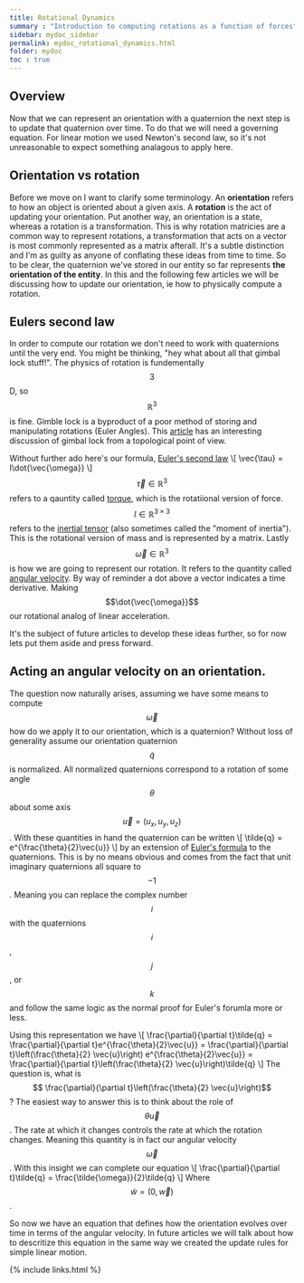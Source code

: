 ```yaml
---
title: Rotational Dynamics
summary : "Introduction to computing rotations as a function of forces"
sidebar: mydoc_sidebar
permalink: mydoc_rotational_dynamics.html
folder: mydoc
toc : true
---
```


## Overview
Now that we can represent an orientation with a quaternion the next step is to update that quaternion over time. 
To do that we will need a governing equation.
For linear motion we used Newton's second law, so it's not unreasonable to expect something analagous to apply here. 

## Orientation vs rotation
Before we move on I want to clarify some terminology.
An **orientation** refers to how an object is oriented about a given axis.
A **rotation** is the act of updating your orientation.
Put another way, an orientation is a state, whereas a rotation is a transformation.
This is why rotation matricies are a common way to represent rotations, a transformation that acts on a vector is most commonly represented as a matrix afterall.
It's a subtle distinction and I'm as guilty as anyone of conflating these ideas from time to time.
So to be clear, the quaternion we've stored in our entity so far represents **the orientation of the entity**.
In this and the following few articles we will be discussing how to update our orientation, ie how to physically compute a rotation. 

## Eulers second law
In order to compute our rotation we don't need to work with quaternions until the very end.
You might be thinking, "hey what about all that gimbal lock stuff!". 
The physics of rotation is fundementally $$3$$D, so $$\mathbb{R}^{3}$$ is fine. 
Gimble lock is a byproduct of a poor method of storing and manipulating rotations (Euler Angles).
This [article](https://mathoverflow.net/questions/95902/the-gimbal-lock-shows-up-in-my-quaternions) has an interesting discussion of gimbal lock from a topological point of view.

Without further ado here's our formula, [Euler's second law](https://en.wikipedia.org/wiki/Euler%27s_laws_of_motion#Euler.27s_second_law)
\\[
    \vec{\tau} = I\dot{\vec{\omega}}
\\]
$$\vec{\tau} \in \mathbb{R}^{3}$$ refers to a qauntity called [torque](https://en.wikipedia.org/wiki/Torque), which is the rotatiional version of force. 
$$I \in \mathbb{R}^{3 \times 3}$$ refers to the [inertial tensor](https://en.wikipedia.org/wiki/Moment_of_inertia) (also sometimes called the "moment of inertia"). This is the rotational version of mass and is represented by a matrix.
Lastly $$\vec{\omega} \in \mathbb{R}^{3}$$ is how we are going to represent our rotation. It refers to the quantity called [angular velocity](https://en.wikipedia.org/wiki/Angular_frequency).
By way of reminder a dot above a vector indicates a time derivative. Making $$\dot{\vec{\omega}}$$ our rotational analog of linear acceleration.

It's the subject of future articles to develop these ideas further, so for now lets put them aside and press forward.

## Acting an angular velocity on an orientation.
The question now naturally arises, assuming we have some means to compute $$\vec{\omega}$$ how do we apply it to our orientation, which is a quaternion?
Without loss of generality assume our orientation quaternion $$\tilde{q}$$ is normalized.
All normalized quaternions correspond to a rotation of some angle $$\theta$$ about some axis $$\vec{u} = (u_{x},u_{y},u_{z})$$.
With these quantities in hand the quaternion can be written 
\\[
\tilde{q} = e^{\frac{\theta}{2}\vec{u}}
\\]
by an extension of [Euler's formula](https://en.wikipedia.org/wiki/Euler%27s_formula) to the quaternions. 
This is by no means obvious and comes from the fact that unit imaginary quaternions all square to $$-1$$.
Meaning you can replace the complex number $$i$$ with the quaternions $$i$$,$$j$$, or $$k$$ and follow the same logic as the normal proof for Euler's forumla more or less. 

Using this representation we have
\\[
\frac{\partial}{\partial t}\tilde{q} = \frac{\partial}{\partial t}e^{\frac{\theta}{2}\vec{u}} = \frac{\partial}{\partial t}\left(\frac{\theta}{2} \vec{u}\right) e^{\frac{\theta}{2}\vec{u}} 
= \frac{\partial}{\partial t}\left(\frac{\theta}{2} \vec{u}\right)\tilde{q} 
\\]
The question is, what is $$ \frac{\partial}{\partial t}\left(\frac{\theta}{2} \vec{u}\right)$$?
The easiest way to answer this is to think about the role of $$\theta \vec{u} $$.
The rate at which it changes controls the rate at which the rotation changes. 
Meaning this quantity is in fact our angular velocity $$\vec{\omega}$$.
With this insight we can complete our equation
\\[
\frac{\partial}{\partial t}\tilde{q} = \frac{\tilde{\omega}}{2}\tilde{q} 
\\]
Where $$\tilde{w} = (0,\vec{w})$$.

So now we have an equation that defines how the orientation evolves over time in terms of the angular velocity. 
In future articles we will talk about how to descritize this equation in the same way we created the update rules for simple linear motion.

{% include links.html %}
